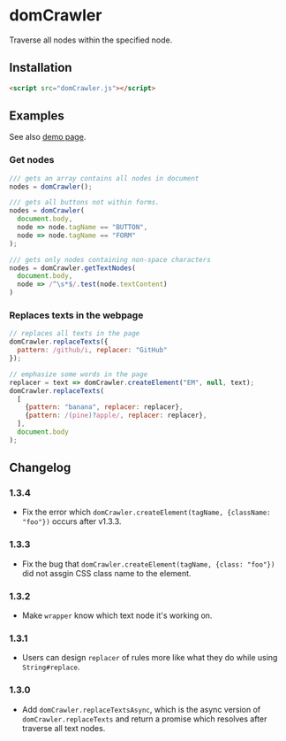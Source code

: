 # domCrawler

Traverse all nodes within the specified node.


## Installation

```html
<script src="domCrawler.js"></script>
```


## Examples

See also [demo page](https://kong0107.github.io/domCrawler/).


### Get nodes

```javascript
/// gets an array contains all nodes in document
nodes = domCrawler();

/// gets all buttons not within forms.
nodes = domCrawler(
  document.body,
  node => node.tagName == "BUTTON",
  node => node.tagName == "FORM"
);

/// gets only nodes containing non-space characters
nodes = domCrawler.getTextNodes(
  document.body,
  node => /^\s*$/.test(node.textContent)
)

```


### Replaces texts in the webpage

```javascript
// replaces all texts in the page
domCrawler.replaceTexts({
  pattern: /github/i, replacer: "GitHub"
});

// emphasize some words in the page
replacer = text => domCrawler.createElement("EM", null, text);
domCrawler.replaceTexts(
  [
    {pattern: "banana", replacer: replacer},
    {pattern: /(pine)?apple/, replacer: replacer},
  ],
  document.body
);

```


## Changelog

### 1.3.4
* Fix the error which `domCrawler.createElement(tagName, {className: "foo"})` occurs after v1.3.3.

### 1.3.3
* Fix the bug that `domCrawler.createElement(tagName, {class: "foo"})` did not assgin CSS class name to the element.

### 1.3.2
* Make `wrapper` know which text node it's working on.

### 1.3.1
*	Users can design `replacer` of rules more like what they do while using `String#replace`.

### 1.3.0
* Add `domCrawler.replaceTextsAsync`, which is the async version of `domCrawler.replaceTexts` and return a promise which resolves after traverse all text nodes.
